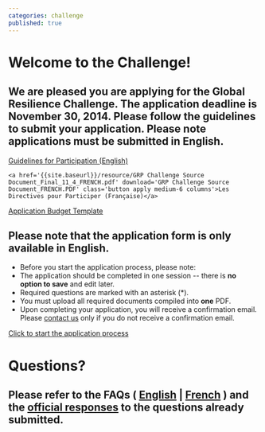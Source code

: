 ```yaml
---
categories: challenge
published: true
---
```


# Welcome to the Challenge!

## We are pleased you are applying for the Global Resilience Challenge.  The application deadline is November 30, 2014.  Please follow the guidelines to submit your application. Please note applications must be submitted in English.


<div class='applies row'>
	<a href='{{site.baseurl}}/resource/GRP_Guideline_updated_11_3.pdf' download='GRP Challenge Source Document_ENGLISH.pdf' class='button apply medium-6 columns english'>Guidelines for Participation (English)</a>

	<a href='{{site.baseurl}}/resource/GRP Challenge Source Document_Final_11_4_FRENCH.pdf' download='GRP Challenge Source Document_FRENCH.PDF' class='button apply medium-6 columns'>Les Directives pour Participer (Française)</a>

</div>
<div class='applies row'>
	<a href='{{site.baseurl}}/resource/GRP_BudgetTemplate_StageOne.xlsx' download='GRP_BudgetTemplate_StageOne.xlsx' class='button apply medium-centered medium-6 columns'>Application Budget Template</a>
</div>

## Please note that the application form is only available in English.

* Before you start the application process, please note:
* The application should be completed in one session -- there is **no option to save** and edit later.
* Required questions are marked with an asterisk (*).
* You must upload all required documents compiled into **one** PDF.
* Upon completing your application, you will receive a confirmation email. Please [contact us](mailto:challenge@globalresiliencepartnership.org) only if you do not receive a confirmation email.

<div class='applies row'>
	<a href='https://secure.jotform.us/form/43085124615147' target='_blank' class='button apply medium-centered medium-6 columns'>Click to start the application process</a>
</div>

# Questions?

## Please refer to the FAQs ( <a href='{{site.baseurl}}/resource/FAQ_GlobalResilienceChallenge_ENGLISH_AMENDED.pdf' download='FAQ_GlobalResilienceChallenge.pdf'>English</a> | <a href='{{site.baseurl}}/resource/FAQ_GlobalResilienceChallenge_FRENCH_AMENDED.pdf' download='FAQ_GlobalResilienceChallenge_FRENCH_AMENDED.pdf'>French</a> ) and the <a href='{{site.baseurl}}/resource/GRP_Challenge_ResponsesToChallengeQuestions_27Oct2014.pdf' download='GRP_Challenge_ResponsesToChallengeQuestions_27Oct2014.pdf'>official responses</a> to the questions already submitted.